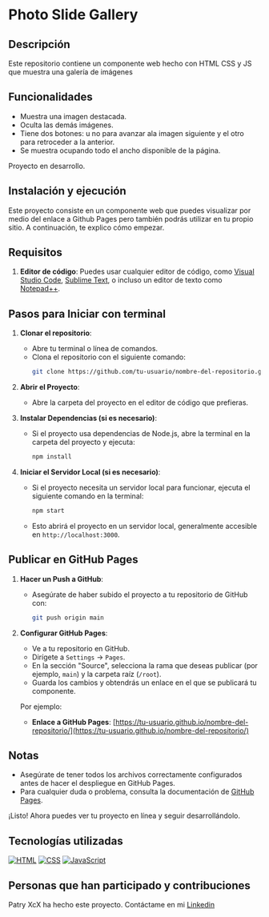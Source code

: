# Photo Slide Gallery

## Descripción

Este repositorio contiene un componente web hecho con HTML CSS y JS que muestra una galería de imágenes

## Funcionalidades

- Muestra una imagen destacada.
- Oculta las demás imágenes.
- Tiene dos botones: u no para avanzar ala imagen siguiente y el otro para retroceder a la anterior.
- Se muestra ocupando todo el ancho disponible de la página.

 Proyecto en desarrollo.

 ## Instalación y ejecución



Este proyecto consiste en un componente web que puedes visualizar por medio del enlace a Github Pages pero también podrás utilizar en tu propio sitio. A continuación, te explico cómo empezar.

## Requisitos

1. **Editor de código**: Puedes usar cualquier editor de código, como [Visual Studio Code](https://code.visualstudio.com/), [Sublime Text](https://www.sublimetext.com/), o incluso un editor de texto como [Notepad++](https://notepad-plus-plus.org/).

## Pasos para Iniciar con terminal

1. **Clonar el repositorio**:
   - Abre tu terminal o línea de comandos.
   - Clona el repositorio con el siguiente comando:
     ```bash
     git clone https://github.com/tu-usuario/nombre-del-repositorio.git
     ```

2. **Abrir el Proyecto**:
   - Abre la carpeta del proyecto en el editor de código que prefieras.

3. **Instalar Dependencias (si es necesario)**:
   - Si el proyecto usa dependencias de Node.js, abre la terminal en la carpeta del proyecto y ejecuta:
     ```bash
     npm install
     ```

4. **Iniciar el Servidor Local (si es necesario)**:
   - Si el proyecto necesita un servidor local para funcionar, ejecuta el siguiente comando en la terminal:
     ```bash
     npm start
     ```
   - Esto abrirá el proyecto en un servidor local, generalmente accesible en `http://localhost:3000`.

## Publicar en GitHub Pages

1. **Hacer un Push a GitHub**:
   - Asegúrate de haber subido el proyecto a tu repositorio de GitHub con:
     ```bash
     git push origin main
     ```

2. **Configurar GitHub Pages**:
   - Ve a tu repositorio en GitHub.
   - Dirígete a `Settings` -> `Pages`.
   - En la sección "Source", selecciona la rama que deseas publicar (por ejemplo, `main`) y la carpeta raíz (`/root`).
   - Guarda los cambios y obtendrás un enlace en el que se publicará tu componente.

   Por ejemplo:
   - **Enlace a GitHub Pages**: [https://tu-usuario.github.io/nombre-del-repositorio/](https://tu-usuario.github.io/nombre-del-repositorio/)

## Notas

- Asegúrate de tener todos los archivos correctamente configurados antes de hacer el despliegue en GitHub Pages.
- Para cualquier duda o problema, consulta la documentación de [GitHub Pages](https://docs.github.com/en/pages).

¡Listo! Ahora puedes ver tu proyecto en línea y seguir desarrollándolo.

 ## Tecnologías utilizadas
 [![HTML](https://img.shields.io/badge/HTML-%23E34F26.svg?logo=html5&logoColor=white)](#)   [![CSS](https://img.shields.io/badge/CSS-1572B6?logo=css3&logoColor=fff)](#) [![JavaScript](https://img.shields.io/badge/JavaScript-F7DF1E?logo=javascript&logoColor=000)](#)
 ## Personas que han participado y contribuciones
 Patry XcX ha hecho este proyecto. Contáctame en mi [Linkedin](https://www.linkedin.com/feed/)
